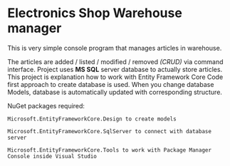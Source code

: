 # Electronics Shop Warehouse manager

This is very simple console program that manages articles in warehouse.

The articles are added / listed / modified / removed  <i>(CRUD)</i> via command interface.
Project uses <b>MS SQL</b> server database to actually store articles.
This project is explanation how to work with Entity Framework Core
Code first approach to create database is used.
When you change database Models, database is automatically updated with corresponding structure.

NuGet packages required: 

    Microsoft.EntityFrameworkCore.Design to create models

    Microsoft.EntityFrameworkCore.SqlServer to connect with database server

    Microsoft.EntityFrameworkCore.Tools to work with Package Manager Console inside Visual Studio

